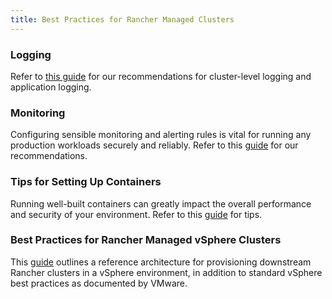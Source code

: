 ```yaml
---
title: Best Practices for Rancher Managed Clusters
---
```


<head>
  <link rel="canonical" href="https://ranchermanager.docs.rancher.com/pages-for-subheaders/rancher-managed-clusters"/>
</head>

### Logging

Refer to [this guide](logging-best-practices.md) for our recommendations for cluster-level logging and application logging.

### Monitoring

Configuring sensible monitoring and alerting rules is vital for running any production workloads securely and reliably. Refer to this [guide](monitoring-best-practices.md) for our recommendations.

### Tips for Setting Up Containers

Running well-built containers can greatly impact the overall performance and security of your environment. Refer to this [guide](tips-to-set-up-containers.md) for tips.

### Best Practices for Rancher Managed vSphere Clusters

This [guide](rancher-managed-clusters-in-vsphere.md) outlines a reference architecture for provisioning downstream Rancher clusters in a vSphere environment, in addition to standard vSphere best practices as documented by VMware.
